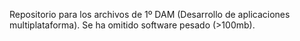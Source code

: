 Repositorio para los archivos de 1º DAM (Desarrollo de aplicaciones multiplataforma).
Se ha omitido software pesado (>100mb).
